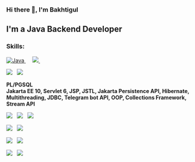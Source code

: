 ### Hi there 👋, I'm Bakhtigul

## I'm a Java Backend Developer
### Skills:

<p align="left"> 
<a href="https://www.java.com/en/">
    <img alt="Java" src="https://img.shields.io/badge/Java-ED8B00?style=for-the-badge&logo=java&logoColor=white"/>
  </a>
&emsp;


  <a href="https://isocpp.org/">
    <img src="https://img.shields.io/badge/C%2B%2B-00599C?style=for-the-badge&logo=c%2B%2B&logoColor=white">
  </a>
&emsp;
</p>
 <p>
	<img src="https://img.shields.io/badge/postgres-%23316192.svg?style=for-the-badge&logo=postgresql&logoColor=white" />&nbsp;&nbsp;
	<img src="https://img.shields.io/badge/MySQL-00000F?style=for-the-badge&logo=mysql&logoColor=white" />&nbsp;&nbsp;
</p>
<p>
<b>PL/PGSQL</b>
<br>
<b>Jakarta EE 10, Servlet 6, JSP, JSTL, Jakarta Persistence API, Hibernate, Multithreading, JDBC, Telegram bot API, OOP, Collections Framework, Stream API</b>
</p>
 <p>
	<img src="https://img.shields.io/badge/Insomnia-black?style=for-the-badge&logo=insomnia&logoColor=5849BE" />&nbsp;&nbsp;
	<img src="https://img.shields.io/badge/apache%20tomcat-%23F8DC75.svg?style=for-the-badge&logo=apache-tomcat&logoColor=black"/>&nbsp;&nbsp;
	<img src="https://img.shields.io/badge/Apache%20Maven-C71A36?style=for-the-badge&logo=Apache%20Maven&logoColor=white"/>&nbsp;&nbsp;
 </p>
 <p>
	<img src="https://img.shields.io/badge/Git-F05032?style=for-the-badge&logo=git&logoColor=white" />&nbsp;&nbsp;
	<img src="https://img.shields.io/badge/GitHub-100000?style=for-the-badge&logo=github&logoColor=white" />&nbsp;&nbsp;
 </p>
 <p>
<img src="https://img.shields.io/badge/HTML%20-%23F7DF1E.svg?&style=for-the-badge&color=E34F26" />&nbsp;&nbsp;
<img src="https://img.shields.io/badge/css%20-%23F7DF1E.svg?&style=for-the-badge&color=5BA8EE" />&nbsp;&nbsp;
</p>
 <p>
<img src="https://img.shields.io/badge/Linux-FCC624?style=for-the-badge&logo=linux&logoColor=black" />&nbsp;&nbsp;
<img src="https://img.shields.io/badge/Windows%2011-%230079d5.svg?style=for-the-badge&logo=Windows%2011&logoColor=white" />&nbsp;&nbsp;	
</p>

